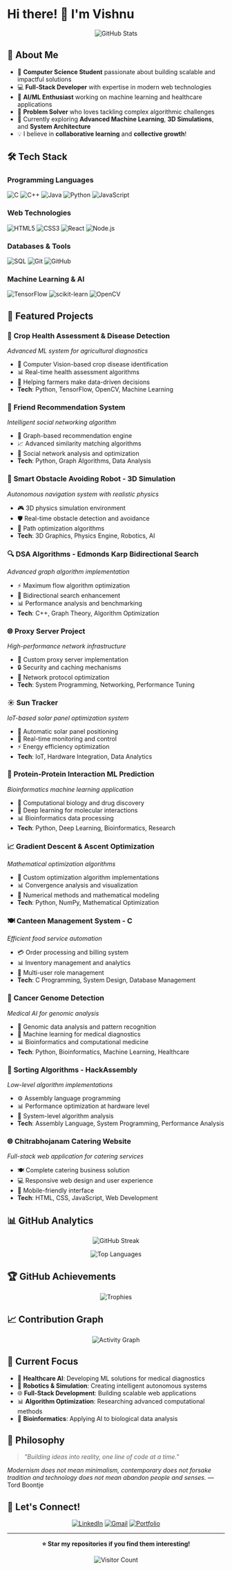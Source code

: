 # Hi there! 👋 I'm Vishnu

<div align="center">
  
![GitHub Stats](https://github-readme-stats.vercel.app/api?username=Vishnu868&show_icons=true&theme=radical&hide_border=true&bg_color=0D1117)

</div>

## 🚀 About Me

- 🔭 **Computer Science Student** passionate about building scalable and impactful solutions
- 💻 **Full-Stack Developer** with expertise in modern web technologies
- 🤖 **AI/ML Enthusiast** working on machine learning and healthcare applications  
- 🎯 **Problem Solver** who loves tackling complex algorithmic challenges
- 🌱 Currently exploring **Advanced Machine Learning**, **3D Simulations**, and **System Architecture**
- 💡 I believe in **collaborative learning** and **collective growth**!

## 🛠️ Tech Stack

### Programming Languages
![C](https://img.shields.io/badge/C-00599C?style=for-the-badge&logo=c&logoColor=white)
![C++](https://img.shields.io/badge/C++-00599C?style=for-the-badge&logo=c%2B%2B&logoColor=white)
![Java](https://img.shields.io/badge/Java-ED8B00?style=for-the-badge&logo=java&logoColor=white)
![Python](https://img.shields.io/badge/Python-3776AB?style=for-the-badge&logo=python&logoColor=white)
![JavaScript](https://img.shields.io/badge/JavaScript-F7DF1E?style=for-the-badge&logo=javascript&logoColor=black)

### Web Technologies
![HTML5](https://img.shields.io/badge/HTML5-E34F26?style=for-the-badge&logo=html5&logoColor=white)
![CSS3](https://img.shields.io/badge/CSS3-1572B6?style=for-the-badge&logo=css3&logoColor=white)
![React](https://img.shields.io/badge/React-20232A?style=for-the-badge&logo=react&logoColor=61DAFB)
![Node.js](https://img.shields.io/badge/Node.js-43853D?style=for-the-badge&logo=node.js&logoColor=white)

### Databases & Tools
![SQL](https://img.shields.io/badge/SQL-4479A1?style=for-the-badge&logo=mysql&logoColor=white)
![Git](https://img.shields.io/badge/Git-F05032?style=for-the-badge&logo=git&logoColor=white)
![GitHub](https://img.shields.io/badge/GitHub-100000?style=for-the-badge&logo=github&logoColor=white)

### Machine Learning & AI
![TensorFlow](https://img.shields.io/badge/TensorFlow-FF6F00?style=for-the-badge&logo=tensorflow&logoColor=white)
![scikit-learn](https://img.shields.io/badge/scikit--learn-F7931E?style=for-the-badge&logo=scikit-learn&logoColor=white)
![OpenCV](https://img.shields.io/badge/OpenCV-27338e?style=for-the-badge&logo=OpenCV&logoColor=white)

## 🌟 Featured Projects

### 🏥 **Crop Health Assessment & Disease Detection**
*Advanced ML system for agricultural diagnostics*
- 🔬 Computer Vision-based crop disease identification
- 📊 Real-time health assessment algorithms  
- 🌾 Helping farmers make data-driven decisions
- **Tech**: Python, TensorFlow, OpenCV, Machine Learning

### 🤝 **Friend Recommendation System**
*Intelligent social networking algorithm*
- 🧠 Graph-based recommendation engine
- 📈 Advanced similarity matching algorithms
- 🔗 Social network analysis and optimization
- **Tech**: Python, Graph Algorithms, Data Analysis

### 🤖 **Smart Obstacle Avoiding Robot - 3D Simulation**
*Autonomous navigation system with realistic physics*
- 🎮 3D physics simulation environment
- 🛡️ Real-time obstacle detection and avoidance
- 🎯 Path optimization algorithms
- **Tech**: 3D Graphics, Physics Engine, Robotics, AI

### 🔍 **DSA Algorithms - Edmonds Karp Bidirectional Search**
*Advanced graph algorithm implementation*
- ⚡ Maximum flow algorithm optimization
- 🔄 Bidirectional search enhancement
- 📊 Performance analysis and benchmarking
- **Tech**: C++, Graph Theory, Algorithm Optimization

### 🌐 **Proxy Server Project**
*High-performance network infrastructure*
- 🚀 Custom proxy server implementation
- 🔒 Security and caching mechanisms
- 📡 Network protocol optimization
- **Tech**: System Programming, Networking, Performance Tuning

### ☀️ **Sun Tracker**
*IoT-based solar panel optimization system*
- 🔆 Automatic solar panel positioning
- 📱 Real-time monitoring and control
- ⚡ Energy efficiency optimization
- **Tech**: IoT, Hardware Integration, Data Analytics

### 🧬 **Protein-Protein Interaction ML Prediction**
*Bioinformatics machine learning application*
- 🔬 Computational biology and drug discovery
- 🧠 Deep learning for molecular interactions
- 📊 Bioinformatics data processing
- **Tech**: Python, Deep Learning, Bioinformatics, Research

### 📈 **Gradient Descent & Ascent Optimization**
*Mathematical optimization algorithms*
- 🎯 Custom optimization algorithm implementations
- 📊 Convergence analysis and visualization
- 🔢 Numerical methods and mathematical modeling
- **Tech**: Python, NumPy, Mathematical Optimization

### 🍽️ **Canteen Management System - C**
*Efficient food service automation*
- 💳 Order processing and billing system
- 📊 Inventory management and analytics
- 👥 Multi-user role management
- **Tech**: C Programming, System Design, Database Management

### 🧬 **Cancer Genome Detection**
*Medical AI for genomic analysis*
- 🔬 Genomic data analysis and pattern recognition
- 🏥 Machine learning for medical diagnostics
- 📊 Bioinformatics and computational medicine
- **Tech**: Python, Bioinformatics, Machine Learning, Healthcare

### 🔄 **Sorting Algorithms - HackAssembly**
*Low-level algorithm implementations*
- ⚙️ Assembly language programming
- 📊 Performance optimization at hardware level
- 🔧 System-level algorithm analysis
- **Tech**: Assembly Language, System Programming, Performance Analysis

### 🌐 **Chitrabhojanam Catering Website**
*Full-stack web application for catering services*
- 🍽️ Complete catering business solution
- 💻 Responsive web design and user experience
- 📱 Mobile-friendly interface
- **Tech**: HTML, CSS, JavaScript, Web Development

## 📊 GitHub Analytics

<div align="center">
  
![GitHub Streak](https://github-readme-streak-stats.herokuapp.com/?user=Vishnu868&theme=radical&hide_border=true&background=0D1117)

![Top Languages](https://github-readme-stats.vercel.app/api/top-langs/?username=Vishnu868&layout=compact&theme=radical&hide_border=true&bg_color=0D1117)

</div>

## 🏆 GitHub Achievements

<div align="center">
  
![Trophies](https://github-profile-trophy.vercel.app/?username=Vishnu868&theme=radical&no-bg=true&no-frame=true&row=1&column=7)

</div>

## 📈 Contribution Graph

<div align="center">
  
![Activity Graph](https://github-readme-activity-graph.vercel.app/graph?username=Vishnu868&bg_color=0D1117&color=e06c75&line=e06c75&point=61dafb&area=true&hide_border=true)

</div>

## 🎯 Current Focus

- 🔬 **Healthcare AI**: Developing ML solutions for medical diagnostics
- 🤖 **Robotics & Simulation**: Creating intelligent autonomous systems  
- 🌐 **Full-Stack Development**: Building scalable web applications
- 📊 **Algorithm Optimization**: Researching advanced computational methods
- 🧬 **Bioinformatics**: Applying AI to biological data analysis

## 💭 Philosophy

> *"Building ideas into reality, one line of code at a time."*

*Modernism does not mean minimalism, contemporary does not forsake tradition and technology does not mean abandon people and senses.* — Tord Boontje

## 🤝 Let's Connect!

<div align="center">
  
[![LinkedIn](https://img.shields.io/badge/LinkedIn-0077B5?style=for-the-badge&logo=linkedin&logoColor=white)](https://linkedin.com/in/yourprofile)
[![Gmail](https://img.shields.io/badge/Gmail-D14836?style=for-the-badge&logo=gmail&logoColor=white)](mailto:your.email@gmail.com)
[![Portfolio](https://img.shields.io/badge/Portfolio-FF5722?style=for-the-badge&logo=todoist&logoColor=white)](https://yourportfolio.com)

</div>

---

<div align="center">
  
**⭐ Star my repositories if you find them interesting!**

![Visitor Count](https://visitor-badge.laobi.icu/badge?page_id=Vishnu868.Vishnu868)

</div>
